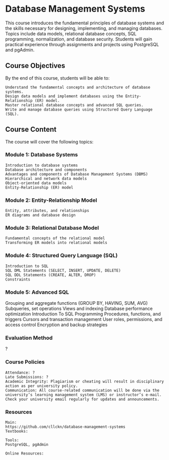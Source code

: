 # Database Management Systems

This course introduces the fundamental principles of database systems and the skills necessary for designing, implementing, and managing databases. Topics include data models, relational database concepts, SQL programming, normalization, and database security. Students will gain practical experience through assignments and projects using PostgreSQL and pgAdmin.


## Course Objectives

By the end of this course, students will be able to:

    Understand the fundamental concepts and architecture of database systems.
    Design data models and implement databases using the Entity-Relationship (ER) model.
    Master relational database concepts and advanced SQL queries.
    Write and manage database queries using Structured Query Language (SQL).


## Course Content
The course will cover the following topics:
### Module 1: Database Systems
    Introduction to database systems
    Database architecture and components
    Advantages and components of Database Management Systems (DBMS)
    Hierarchical and network data models
    Object-oriented data models
    Entity-Relationship (ER) model
### Module 2: Entity-Relationship Model
    Entity, attributes, and relationships
    ER diagrams and database design
### Module 3: Relational Database Model
    Fundamental concepts of the relational model
    Transforming ER models into relational models
### Module 4: Structured Query Language (SQL)
    Introduction to SQL 
    SQL DML Statements (SELECT, INSERT, UPDATE, DELETE)
    SQL DDL Statements (CREATE, ALTER, DROP)
    Constraints
### Module 5: Advanced SQL
Grouping and aggregate functions (GROUP BY, HAVING, SUM, AVG)
Subqueries, set operations
Views and indexing
Database performance optimization 
Introduction To SQL Programming
Procedures, functions, and triggers
Cursors and transaction management
User roles, permissions, and access control
Encryption and backup strategies

### Evaluation Method
?

### Course Policies
    Attendance: ?
    Late Submissions: ?
    Academic Integrity: Plagiarism or cheating will result in disciplinary action as per university policy.
    Communication: All course-related communication will be done via the university’s learning management system (LMS) or instructor’s e-mail. Check your university email regularly for updates and announcements.

### Resources
    Main:
    https://github.com/cllckn/database-management-systems
    Textbooks:
   
    Tools:
    PostgreSQL, pgAdmin

    Online Resources:
    


